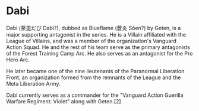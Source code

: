 # Dabi
Dabi (荼毘だび Dabi?), dubbed as Blueflame (蒼炎 Sōen?) by Geten, is a major supporting antagonist in the series. He is a Villain affiliated with the League of Villains, and was a member of the organization's Vanguard Action Squad. He and the rest of his team serve as the primary antagonists of the Forest Training Camp Arc. He also serves as an antagonist for the Pro Hero Arc.

He later became one of the nine lieutenants of the Paranormal Liberation Front, an organization formed from the remnants of the League and the Meta Liberation Army.

Dabi currently serves as a commander for the "Vanguard Action Guerilla Warfare Regiment: Violet" along with Geten.[2]

